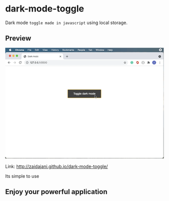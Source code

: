 # dark-mode-toggle

Dark mode `toggle made in javascript` using local storage.

## Preview

![demo](./demo.gif)

Link: http://zaidajani.github.io/dark-mode-toggle/

Its simple to use

## Enjoy your powerful application
